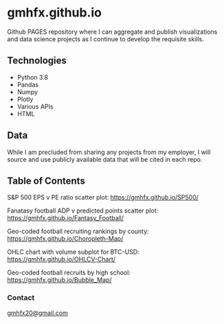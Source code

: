 # gmhfx.github.io


Github PAGES repository where I can aggregate and publish visualizations and data science projects as I continue to develop the requisite skills.

## Technologies

* Python 3.8
* Pandas
* Numpy
* Plotly
* Various APIs
* HTML

## Data

While I am precluded from sharing any projects from my employer, I will source and use publicly available data that will be cited in each repo.

## Table of Contents

S&P 500 EPS v PE ratio scatter plot:                    https://gmhfx.github.io/SP500/

Fanatasy football ADP v predicted points scatter plot:  https://gmhfx.github.io/Fantasy_Football/

Geo-coded football recruiting rankings by county:       https://gmhfx.github.io/Choropleth-Map/

OHLC chart with volume subplot for BTC-USD:             https://gmhfx.github.io/OHLCV-Chart/

Geo-coded football recruits by high school:             https://gmhfx.github.io/Bubble_Map/

### Contact

gmhfx20@gmail.com
